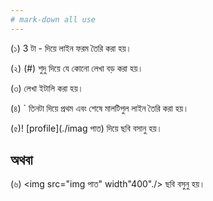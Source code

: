 ```yaml
---
# mark-down all use
---
```

(১) 3 টা - দিয়ে লাইন ফরম তৈরি করা হয়।

(২) (#) শুদু দিয়ে যে কোনো লেখা বড় করা হয়।

(৩) <i> </i> লেখা ইটালি করা হয়।

(৪) ` তিনটা দিয়ে প্রথম এবং শেষে মালটিপুল লাইন তৈরি করা হয়।

(৫)! [profile](./imag পাত) দিয়ে ছবি বসানু হয়।

## অথবা
(৬) <img src="img পাত" width"400"./> ছবি বসুনু হয়।
